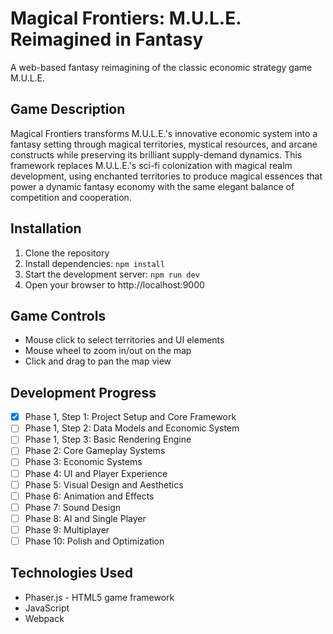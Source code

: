 # Magical Frontiers: M.U.L.E. Reimagined in Fantasy

A web-based fantasy reimagining of the classic economic strategy game M.U.L.E.

## Game Description

Magical Frontiers transforms M.U.L.E.'s innovative economic system into a fantasy setting through magical territories, mystical resources, and arcane constructs while preserving its brilliant supply-demand dynamics. This framework replaces M.U.L.E.'s sci-fi colonization with magical realm development, using enchanted territories to produce magical essences that power a dynamic fantasy economy with the same elegant balance of competition and cooperation.

## Installation

1. Clone the repository
2. Install dependencies: `npm install`
3. Start the development server: `npm run dev`
4. Open your browser to http://localhost:9000

## Game Controls

- Mouse click to select territories and UI elements
- Mouse wheel to zoom in/out on the map
- Click and drag to pan the map view

## Development Progress

- [x] Phase 1, Step 1: Project Setup and Core Framework
- [ ] Phase 1, Step 2: Data Models and Economic System  
- [ ] Phase 1, Step 3: Basic Rendering Engine
- [ ] Phase 2: Core Gameplay Systems
- [ ] Phase 3: Economic Systems
- [ ] Phase 4: UI and Player Experience
- [ ] Phase 5: Visual Design and Aesthetics
- [ ] Phase 6: Animation and Effects
- [ ] Phase 7: Sound Design
- [ ] Phase 8: AI and Single Player
- [ ] Phase 9: Multiplayer
- [ ] Phase 10: Polish and Optimization

## Technologies Used

- Phaser.js - HTML5 game framework
- JavaScript
- Webpack